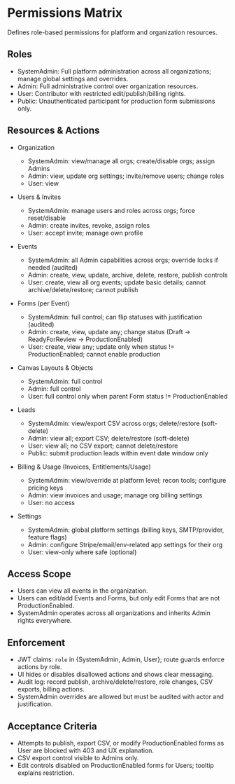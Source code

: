 # Permissions Matrix

Defines role-based permissions for platform and organization resources.

## Roles
- SystemAdmin: Full platform administration across all organizations; manage global settings and overrides.
- Admin: Full administrative control over organization resources.
- User: Contributor with restricted edit/publish/billing rights.
- Public: Unauthenticated participant for production form submissions only.

## Resources & Actions

- Organization
  - SystemAdmin: view/manage all orgs; create/disable orgs; assign Admins
  - Admin: view, update org settings; invite/remove users; change roles
  - User: view

- Users & Invites
  - SystemAdmin: manage users and roles across orgs; force reset/disable
  - Admin: create invites, revoke, assign roles
  - User: accept invite; manage own profile

- Events
  - SystemAdmin: all Admin capabilities across orgs; override locks if needed (audited)
  - Admin: create, view, update, archive, delete, restore, publish controls
  - User: create, view all org events; update basic details; cannot archive/delete/restore; cannot publish

- Forms (per Event)
  - SystemAdmin: full control; can flip statuses with justification (audited)
  - Admin: create, view, update any; change status (Draft → ReadyForReview → ProductionEnabled)
  - User: create, view any; update only when status != ProductionEnabled; cannot enable production

- Canvas Layouts & Objects
  - SystemAdmin: full control
  - Admin: full control
  - User: full control only when parent Form status != ProductionEnabled

- Leads
  - SystemAdmin: view/export CSV across orgs; delete/restore (soft-delete)
  - Admin: view all; export CSV; delete/restore (soft-delete)
  - User: view all; no CSV export; cannot delete/restore
  - Public: submit production leads within event date window only

- Billing & Usage (Invoices, Entitlements/Usage)
  - SystemAdmin: view/override at platform level; recon tools; configure pricing keys
  - Admin: view invoices and usage; manage org billing settings
  - User: no access

- Settings
  - SystemAdmin: global platform settings (billing keys, SMTP/provider, feature flags)
  - Admin: configure Stripe/email/env-related app settings for their org
  - User: view-only where safe (optional)

## Access Scope
- Users can view all events in the organization.
- Users can edit/add Events and Forms, but only edit Forms that are not ProductionEnabled.
- SystemAdmin operates across all organizations and inherits Admin rights everywhere.

## Enforcement
- JWT claims: `role` in {SystemAdmin, Admin, User}; route guards enforce actions by role.
- UI hides or disables disallowed actions and shows clear messaging.
- Audit log: record publish, archive/delete/restore, role changes, CSV exports, billing actions.
- SystemAdmin overrides are allowed but must be audited with actor and justification.

## Acceptance Criteria
- Attempts to publish, export CSV, or modify ProductionEnabled forms as User are blocked with 403 and UX explanation.
- CSV export control visible to Admins only.
- Edit controls disabled on ProductionEnabled forms for Users; tooltip explains restriction.
